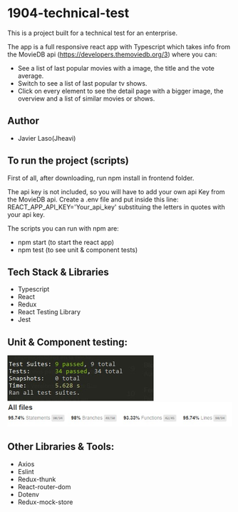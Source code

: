 # 1904-technical-test

This is a project built for a technical test for an enterprise.

The app is a full responsive react app with Typescript which takes info from the MovieDB api (https://developers.themoviedb.org/3) where you can:

- See a list of last popular movies with a image, the title and the vote average.
- Switch to see a list of last popular tv shows.
- Click on every element to see the detail page with a bigger image, the overview and a list of similar movies or shows.

## Author

- Javier Laso(Jheavi)

## To run the project (scripts)

First of all, after downloading, run npm install in frontend folder.

The api key is not included, so you will have to add your own api Key from the MovieDB api. Create a .env file and put inside this line: REACT_APP_API_KEY='Your_api_key' substituing the letters in quotes with your api key.

The scripts you can run with npm are:

- npm start (to start the react app)
- npm test (to see unit & component tests)

## Tech Stack & Libraries

- Typescript
- React
- Redux
- React Testing Library
- Jest

## Unit & Component testing:

![tests](/frontend/public/images/tests.jpg)
![test coverage](/frontend/public/images/coverage.jpg)

## Other Libraries & Tools:

- Axios
- Eslint
- Redux-thunk
- React-router-dom
- Dotenv
- Redux-mock-store
